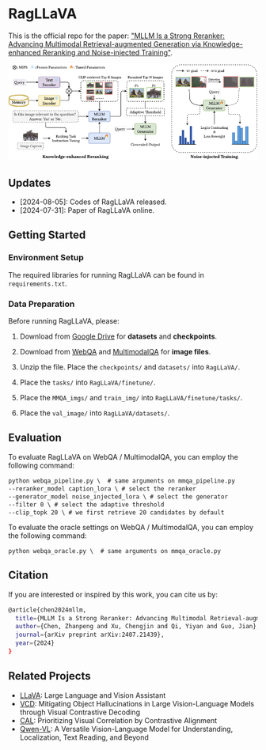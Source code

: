 # RagLLaVA
This is the official repo for the paper: ["MLLM Is a Strong Reranker: Advancing Multimodal Retrieval-augmented Generation via Knowledge-enhanced Reranking and Noise-injected Training"](https://arxiv.org/pdf/2407.21439).

![image](https://github.com/IDEA-FinAI/RagLLaVA/blob/main/assets/framework.png)

## Updates
- [2024-08-05]: Codes of RagLLaVA released.
- [2024-07-31]: Paper of RagLLaVA online.

## Getting Started
### Environment Setup
The required libraries for running RagLLaVA can be found in `requirements.txt`.

### Data Preparation
Before running RagLLaVA, please:

1. Download from [Google Drive](https://drive.google.com/drive/folders/1wY18Vbrb8yDbFSg1Te-FQIs84AYYh48Z?usp=drive_link) for **datasets** and **checkpoints**. 

2. Download from [WebQA](https://github.com/WebQnA/WebQA) and [MultimodalQA](https://github.com/allenai/multimodalqa) for **image files**.

3. Unzip the file. Place the `checkpoints/` and `datasets/` into `RagLLaVA/`.

4. Place the `tasks/` into `RagLLaVA/finetune/`.

5. Place the `MMQA_imgs/` and `train_img/` into `RagLLaVA/finetune/tasks/`.

6. Place the `val_image/` into `RagLLaVA/datasets/`.


## Evaluation
To evaluate RagLLaVA on WebQA / MultimodalQA, you can employ the following command:

```
python webqa_pipeline.py \  # same arguments on mmqa_pipeline.py
--reranker_model caption_lora \ # select the reranker
--generator_model noise_injected_lora \ # select the generator
--filter 0 \ # select the adaptive threshold
--clip_topk 20 \ # we first retrieve 20 candidates by default
```

To evaluate the oracle settings on WebQA / MultimodalQA, you can employ the following command:

```
python webqa_oracle.py \  # same arguments on mmqa_oracle.py
```

## Citation
If you are interested or inspired by this work, you can cite us by:
```sh
@article{chen2024mllm,
  title={MLLM Is a Strong Reranker: Advancing Multimodal Retrieval-augmented Generation via Knowledge-enhanced Reranking and Noise-injected Training},
  author={Chen, Zhanpeng and Xu, Chengjin and Qi, Yiyan and Guo, Jian},
  journal={arXiv preprint arXiv:2407.21439},
  year={2024}
}
```

## Related Projects
- [LLaVA](https://github.com/haotian-liu/LLaVA): Large Language and Vision Assistant
- [VCD](https://github.com/DAMO-NLP-SG/VCD): Mitigating Object Hallucinations in Large Vision-Language Models through Visual Contrastive Decoding
- [CAL](https://github.com/foundation-multimodal-models/CAL): Prioritizing Visual Correlation by Contrastive Alignment
- [Qwen-VL](https://github.com/QwenLM/Qwen-VL): A Versatile Vision-Language Model for Understanding, Localization, Text Reading, and Beyond

